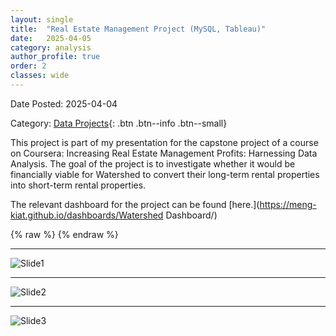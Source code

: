 ```yaml
---
layout: single
title:  "Real Estate Management Project (MySQL, Tableau)"
date:   2025-04-05
category: analysis
author_profile: true
order: 2
classes: wide
---
```

Date Posted: 2025-04-04

Category: [Data Projects](https://meng-kiat.github.io/analysis/){: .btn .btn--info .btn--small}

This project is part of my presentation for the capstone project of a course on Coursera: Increasing Real Estate Management Profits: Harnessing Data Analysis. The goal of the project is to investigate whether it would be financially viable for Watershed to convert their long-term rental properties into short-term rental properties.

The relevant dashboard for the project can be found [here.](https://meng-kiat.github.io/dashboards/Watershed Dashboard/)

{% raw %}
<object data="https://meng-kiat.github.io/assets/files/Watershed-White-Paper.pdf" width="1000" height="1000" type='application/pdf'></object>
{% endraw %}

---

![Slide1](/assets/images/proposal/Slide3.PNG)

---

![Slide2](/assets/images/proposal/Slide4.PNG)

---

![Slide3](/assets/images/proposal/Slide5.PNG)